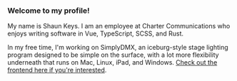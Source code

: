 ### Welcome to my profile!

My name is Shaun Keys. I am an employee at Charter Communications who enjoys writing software in Vue, TypeScript, SCSS, and Rust.

In my free time, I'm working on SimplyDMX, an iceburg-style stage lighting program designed to be simple on the surface, with a lot more flexibility underneath that runs on Mac, Linux, iPad, and Windows. [Check out the frontend here if you're interested](https://github.com/sploders101/simplydmx-ui).
